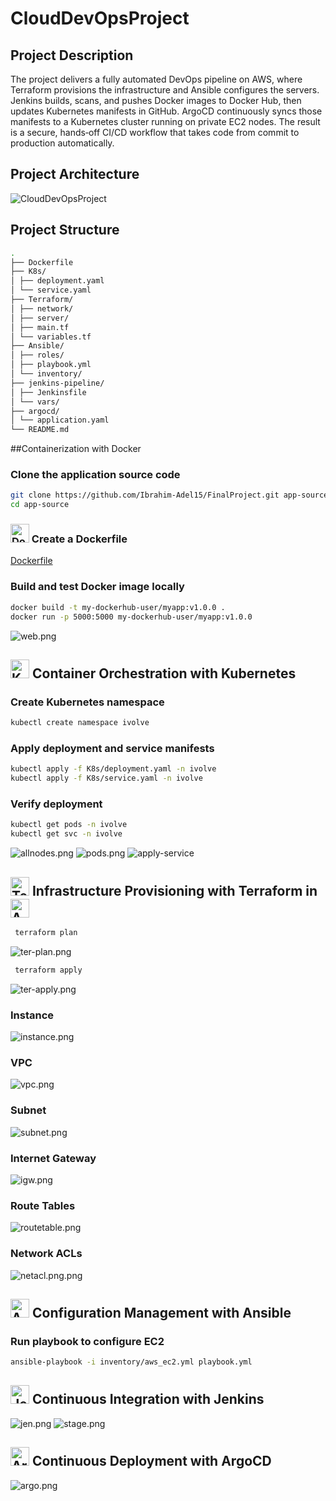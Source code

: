 # CloudDevOpsProject

## Project Description
The project delivers a fully automated DevOps pipeline on AWS, where Terraform provisions the infrastructure and Ansible configures the servers. Jenkins builds, scans, and pushes Docker images to Docker Hub, then updates Kubernetes manifests in GitHub. ArgoCD continuously syncs those manifests to a Kubernetes cluster running on private EC2 nodes. The result is a secure, hands‑off CI/CD workflow that takes code from commit to production automatically.

## Project Architecture
![CloudDevOpsProject](Screenshots/CloudDevOpsProject.png)

## Project Structure
```bash
.
├── Dockerfile
├── K8s/
│ ├── deployment.yaml
│ └── service.yaml
├── Terraform/
│ ├── network/
│ ├── server/
│ ├── main.tf
│ └── variables.tf
├── Ansible/
│ ├── roles/
│ ├── playbook.yml
│ └── inventory/
├── jenkins-pipeline/
│ ├── Jenkinsfile
│ └── vars/
├── argocd/
│ └── application.yaml
└── README.md
```
##Containerization with Docker

### Clone the application source code
```bash 
git clone https://github.com/Ibrahim-Adel15/FinalProject.git app-source
cd app-source
```
### <img src="https://www.docker.com/wp-content/uploads/2022/03/Moby-logo.png" alt="Docker Logo" width="30"> Create a Dockerfile 
[Dockerfile](Docker/Dockerfile)

### Build and test Docker image locally
```bash
docker build -t my-dockerhub-user/myapp:v1.0.0 .
docker run -p 5000:5000 my-dockerhub-user/myapp:v1.0.0
```
![web.png](Screenshots/web.png)

## <img src="https://upload.wikimedia.org/wikipedia/commons/3/39/Kubernetes_logo_without_workmark.svg" alt="Kubernetes Logo" width="30"> Container Orchestration with Kubernetes

### Create Kubernetes namespace
```bash 
kubectl create namespace ivolve
```
### Apply deployment and service manifests
```bash 
kubectl apply -f K8s/deployment.yaml -n ivolve
kubectl apply -f K8s/service.yaml -n ivolve
```
###  Verify deployment
```bash
kubectl get pods -n ivolve
kubectl get svc -n ivolve
```
![allnodes.png](Screenshots/allnodes.png)
![pods.png](Screenshots/pods.png)
![apply-service](Screenshots/apply-service.png)

## <img src="https://www.vectorlogo.zone/logos/terraformio/terraformio-icon.svg" alt="Terraform Logo" width="30"> Infrastructure Provisioning with Terraform in <img src="https://upload.wikimedia.org/wikipedia/commons/9/93/Amazon_Web_Services_Logo.svg" alt="AWS Logo" width="30">
```bash
 terraform plan
```
![ter-plan.png](Screenshots/ter-plan.png)
```bash
 terraform apply 
```
![ter-apply.png](Screenshots/ter-apply.png)
### Instance
![instance.png](Screenshots/instance.png)
### VPC
![vpc.png](Screenshots/vpc.png)
### Subnet
![subnet.png](Screenshots/subnet.png)
### Internet Gateway
![igw.png](Screenshots/igw.png)
### Route Tables 
![routetable.png](Screenshots/routetable.png)
### Network ACLs 
![netacl.png.png](Screenshots/netacl.png)

## <img src="https://upload.wikimedia.org/wikipedia/commons/2/24/Ansible_logo.svg" alt="Ansible Logo" width="30">  Configuration Management with Ansible
### Run playbook to configure EC2
```bash
ansible-playbook -i inventory/aws_ec2.yml playbook.yml
```
## <img src="https://www.jenkins.io/images/logos/jenkins/jenkins.svg" alt="Jenkins Logo" width="30">  Continuous Integration with Jenkins
![jen.png](Screenshots/jen.png)
![stage.png](Screenshots/stage.png)

## <img src="https://argo-cd.readthedocs.io/en/stable/assets/logo.png" alt="ArgoCD Logo" width="30">  Continuous Deployment with ArgoCD
![argo.png](Screenshots/argo.png)
